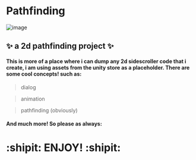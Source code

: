 # Pathfinding

![image](https://user-images.githubusercontent.com/56073739/93213428-bfca1d00-f75b-11ea-955a-d2f8fb8af9e6.png)

## :sparkles: a 2d pathfinding project :sparkles:
 
#### This is more of a place where i can dump any 2d sidescroller code that i create, i am using assets from the unity store as a placeholder. There are some cool concepts! such as: 
> dialog 

> animation

> pathfinding (obviously)

#### And much more! So please as always:
# :shipit: ENJOY! :shipit:
